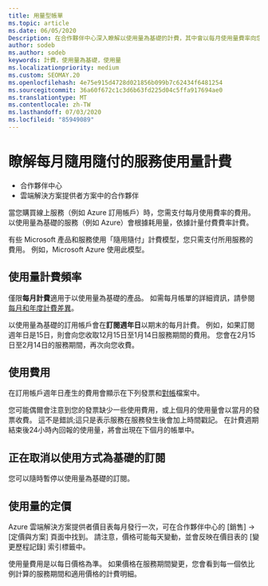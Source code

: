 ```yaml
---
title: 用量型帳單
ms.topic: article
ms.date: 06/05/2020
Description: 在合作夥伴中心深入瞭解以使用量為基礎的計費，其中會以每月使用量費率向您收費。
author: sodeb
ms.author: sodeb
keywords: 計費，使用量為基礎，使用量
ms.localizationpriority: medium
ms.custom: SEOMAY.20
ms.openlocfilehash: 4e75e915d4728d021856b099b7c62434f6481254
ms.sourcegitcommit: 36a60f672c1c3d6b63fd225d04c5ffa917694ae0
ms.translationtype: MT
ms.contentlocale: zh-TW
ms.lasthandoff: 07/03/2020
ms.locfileid: "85949089"
---
```

# <a name="understand-usage-based-billing-for-monthly-pay-as-you-go-consumption-of-services"></a>瞭解每月隨用隨付的服務使用量計費

- 合作夥伴中心
- 雲端解決方案提供者方案中的合作夥伴

當您購買線上服務（例如 Azure 訂用帳戶）時，您需支付每月使用費率的費用。 以使用量為基礎的服務（例如 Azure）會根據耗用量，依據計量付費費率計費。

有些 Microsoft 產品和服務使用「隨用隨付」計費模型，您只需支付所用服務的費用。 例如，Microsoft Azure 使用此模型。 

## <a name="usage-billing-frequency"></a>使用量計費頻率

僅限**每月計費**適用于以使用量為基礎的產品。 如需每月帳單的詳細資訊，請參閱[每月和年度計費差異](billing-annual-monthly.md)。

以使用量為基礎的訂用帳戶會在**訂閱週年日**以期末的每月計費。 例如，如果訂閱週年日是15日，則會向您收取12月15日至1月14日服務期間的費用。 您會在2月15日至2月14日的服務期間，再次向您收費。

## <a name="usage-charges"></a>使用費用

在訂用帳戶週年日產生的費用會顯示在下列發票和[對帳](usage-based-recon-files.md)檔案中。

您可能偶爾會注意到您的發票缺少一些使用費用，或上個月的使用量會以當月的發票收費。 這不是錯誤;這只是表示服務在服務發生後會加上時間戳記。 在計費週期結束後24小時內回報的使用量，將會出現在下個月的帳單中。

## <a name="cancelling-usage-based-subscriptions"></a>正在取消以使用方式為基礎的訂閱

您可以隨時暫停以使用量為基礎的訂閱。

## <a name="pricing-for-usage"></a>使用量的定價

Azure 雲端解決方案提供者價目表每月發行一次，可在合作夥伴中心的 \[銷售\] -> \[定價與方案\] 頁面中找到。 請注意，價格可能每天變動，並會反映在價目表的 \[變更歷程記錄\] 索引標籤中。

使用量費用是以每日價格為準。 如果價格在服務期間變更，您會看到每一個依比例計算的服務期間和適用價格的計費明細。
